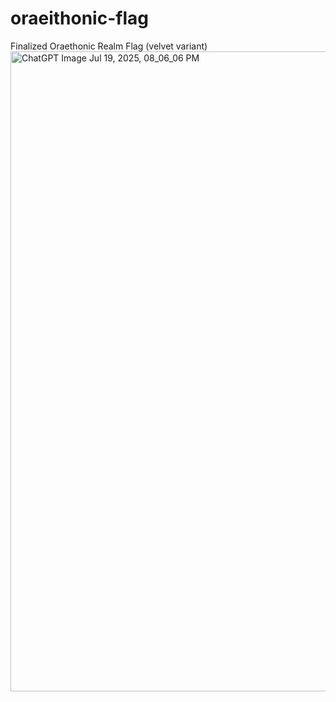 # oraeithonic-flag
Finalized Oraethonic Realm Flag (velvet variant)
<img width="1024" height="1024" alt="ChatGPT Image Jul 19, 2025, 08_06_06 PM" src="https://github.com/user-attachments/assets/846ac595-c0df-4a0f-87a0-6bc6e1d19679" />
